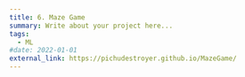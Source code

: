 ```yaml
---
title: 6. Maze Game
summary: Write about your project here...
tags:
  - ML
#date: 2022-01-01
external_link: https://pichudestroyer.github.io/MazeGame/
---
```

